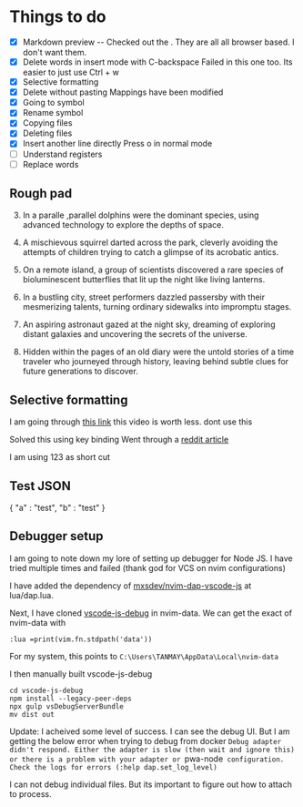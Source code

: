 # Things to do

- [x] Markdown preview
-- Checked out the . They are all all browser based. I don't want them.
- [x] Delete words in insert mode with C-backspace
Failed in this one too. Its easier to just use Ctrl + w
- [x] Selective formatting
- [x] Delete without pasting
    Mappings have been modified
- [x] Going to symbol
- [x] Rename symbol
- [x] Copying files
- [x] Deleting files
- [x] Insert another line directly
Press o in normal mode
- [ ] Understand registers
- [ ] Replace words

## Rough pad

3. In a  paralle ,parallel dolphins were the dominant species, using advanced technology to explore the depths of space.

5. A mischievous squirrel darted across the park, cleverly avoiding the attempts of children trying to catch a glimpse of its acrobatic antics.

7. On a remote island, a group of scientists discovered a rare species of bioluminescent butterflies that lit up the night like living lanterns.
8. In a bustling city, street performers dazzled passersby with their mesmerizing talents, turning ordinary sidewalks into impromptu stages.

9. An aspiring astronaut gazed at the night sky, dreaming of exploring distant galaxies and uncovering the secrets of the universe.

10. Hidden within the pages of an old diary were the untold stories of a time traveler who journeyed through history, leaving behind subtle clues for future generations to discover.

## Selective formatting

I am going through [this link](https://www.youtube.com/watch?v=rOKL1pW1UUc&ab_channel=LearnLinuxTV)
this video is worth less. dont use this

Solved this using key binding
Went through a [reddit  article](https://www.reddit.com/r/neovim/comments/zv91wz/range_formatting/)

I am using <Leader>123 as short cut

## Test JSON

{
"a" : "test",
"b" : "test"
}

## Debugger setup

I am going to note down my lore of setting up debugger for Node JS. 
I have tried multiple times and failed (thank god for VCS on nvim configurations)

I have added the dependency of [mxsdev/nvim-dap-vscode-js](https://github.com/mxsdev/nvim-dap-vscode-js/tree/main)
at lua/dap.lua. 

Next, I have cloned [vscode-js-debug](https://github.com/microsoft/vscode-js-debug)
in nvim-data. We can get the exact of nvim-data with 
```
:lua =print(vim.fn.stdpath('data'))
```

For my system, this points to `C:\Users\TANMAY\AppData\Local\nvim-data`

I then manually built vscode-js-debug

```
cd vscode-js-debug
npm install --legacy-peer-deps
npx gulp vsDebugServerBundle
mv dist out
```

Update:
I acheived some level of success. I can see the debug UI. But I am getting the below error
when trying to debug from docker
`Debug adapter didn't respond. Either the adapter is slow (then wait and ignore this) or there is a problem with your adapter or `pwa-node` configuration. Check the logs for errors (:help dap.set_log_level)`

I can not debug individual files. But its important to figure out how to attach
to process.
